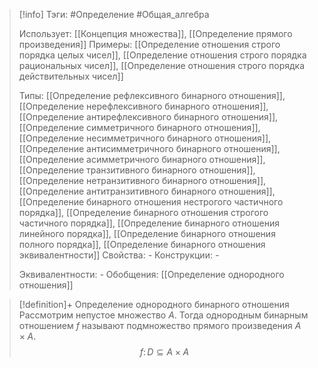 > [!info]
> Тэги: #Определение #Общая_алгебра 
> 
> Использует: [[Концепция множества]], [[Определение прямого произведения]]
> Примеры: [[Определение отношения строго порядка целых чисел]], [[Определение отношения строго порядка рациональных чисел]], [[Определение отношения строго порядка действительных чисел]]
> 
> Типы: [[Определение рефлексивного бинарного отношения]], [[Определение нерефлексивного бинарного отношения]], [[Определение антирефлексивного бинарного отношения]], [[Определение симметричного бинарного отношения]], [[Определение несимметричного бинарного отношения]], [[Определение антисимметричного бинарного отношения]], [[Определение асимметричного бинарного отношения]], [[Определение транзитивного бинарного отношения]], [[Определение нетранзитивного бинарного отношения]], [[Определение антитранзитивного бинарного отношения]], [[Определение бинарного отношения нестрогого частичного порядка]], [[Определение бинарного отношения строгого частичного порядка]], [[Определение бинарного отношения линейного порядка]], [[Определение бинарного отношения полного порядка]], [[Определение бинарного отношения эквивалентности]]
> Свойства: *-*
> Конструкции: *-*
> 
> Эквивалентности: *-*
> Обобщения: [[Определение однородного отношения]]

> [!definition]+ Определение однородного бинарного отношения
> Рассмотрим непустое множество $A$. Тогда однородным бинарным отношением $f$ называют подмножество прямого произведения $A\times A$. 
> $$f\colon D\subseteq A\times A$$